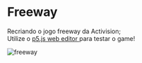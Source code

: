 # Freeway

Recriando o jogo freeway da Activision;
<br>
Utilize o <a href="https://editor.p5js.org/"> p5.js web editor </a> para testar o game!

![freeway](https://user-images.githubusercontent.com/113216494/199070948-7e28c26e-b2b1-483c-86e4-8fca209669a2.png)
